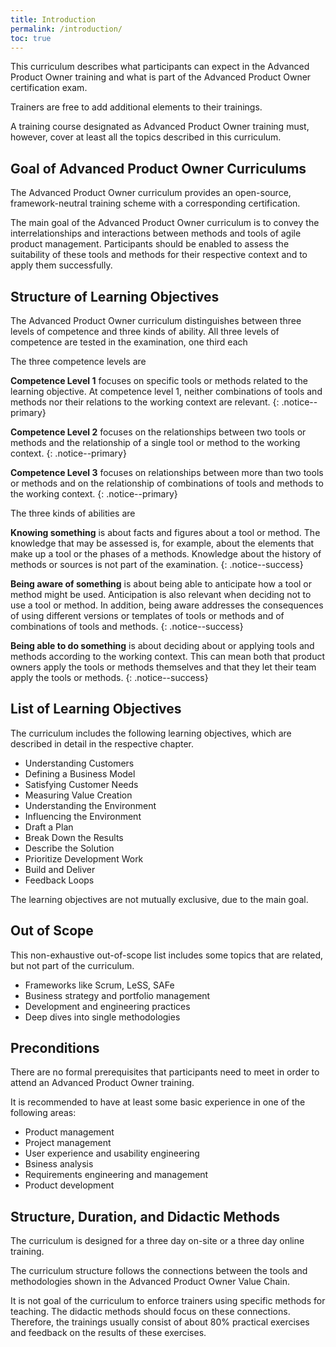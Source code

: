 ```yaml
---
title: Introduction
permalink: /introduction/
toc: true
---
```


This curriculum describes what participants can expect in the Advanced Product Owner training and what is part of the Advanced Product Owner certification exam.

Trainers are free to add additional elements to their trainings.

A training course designated as Advanced Product Owner training must, however, cover at least all the topics described in this curriculum.

## Goal of Advanced Product Owner Curriculums

The Advanced Product Owner curriculum provides an open-source, framework-neutral training scheme with a corresponding certification.

The main goal of the Advanced Product Owner curriculum is to convey the interrelationships and interactions between methods and tools of agile product management.
Participants should be enabled to assess the suitability of these tools and methods for their respective context and to apply them successfully.

## Structure of Learning Objectives

The Advanced Product Owner curriculum distinguishes between three levels of competence and three kinds of ability.
All three levels of competence are tested in the examination, one third each

The three competence levels are

**Competence Level 1** focuses on specific tools or methods related to the learning objective.
At competence level 1, neither combinations of tools and methods nor their relations to the working context are relevant.
{: .notice--primary}

**Competence Level 2** focuses on the relationships between two tools or methods and the relationship of a single tool or method to the working context.
{: .notice--primary}

**Competence Level 3** focuses on relationships between more than two tools or methods and on the relationship of combinations of tools and methods to the working context.
{: .notice--primary}

The three kinds of abilities are

**Knowing something** is about facts and figures about a tool or method.
The knowledge that may be assessed is, for example, about the elements that make up a tool or the phases of a methods.
Knowledge about the history of methods or sources is not part of the examination.
{: .notice--success}

**Being aware of something** is about being able to anticipate how a tool or method might be used.
Anticipation is also relevant when deciding not to use a tool or method.
In addition, being aware addresses the consequences of using different versions or templates of tools or methods and of combinations of tools and methods.
{: .notice--success}

**Being able to do something** is about deciding about or applying tools and methods according to the working context.
This can mean both that product owners apply the tools or methods themselves and that they let their team apply the tools or methods.
{: .notice--success}

## List of Learning Objectives

The curriculum includes the following learning objectives, which are described in detail in the respective chapter.

* Understanding Customers
* Defining a Business Model
* Satisfying Customer Needs
* Measuring Value Creation
* Understanding the Environment
* Influencing the Environment
* Draft a Plan
* Break Down the Results
* Describe the Solution
* Prioritize Development Work
* Build and Deliver
* Feedback Loops

The learning objectives are not mutually exclusive, due to the main goal.

## Out of Scope

This non-exhaustive out-of-scope list includes some topics that are related, but not part of the curriculum.

* Frameworks like Scrum, LeSS, SAFe
* Business strategy and portfolio management
* Development and engineering practices
* Deep dives into single methodologies

## Preconditions

There are no formal prerequisites that participants need to meet in order to attend an Advanced Product Owner training.

It is recommended to have at least some basic experience in one of the following areas:

* Product management
* Project management
* User experience and usability engineering
* Bsiness analysis
* Requirements engineering and management
* Product development

## Structure, Duration, and Didactic Methods

The curriculum is designed for a three day on-site or a three day online training.

The curriculum structure follows the connections between the tools and methodologies shown in the Advanced Product Owner Value Chain.

It is not goal of the curriculum to enforce trainers using specific methods for teaching.
The didactic methods should focus on these connections.
Therefore, the trainings usually consist of about 80% practical exercises and feedback on the results of these exercises.
 
